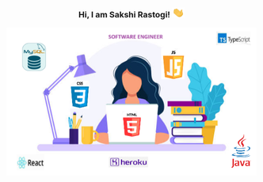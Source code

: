 <h3 style="text-align:center">Hi, I am Sakshi Rastogi! <img src="https://github.com/SakshiRastogi1302/SakshiRastogi1302/blob/main/GIFs/wave.gif" width=25px height=20px></h3>

<center><img src="https://github.com/SakshiRastogi1302/SakshiRastogi1302/blob/main/Images/Image.png" width="600px" height="300px"></center>